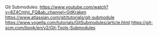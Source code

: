 Git Submodules:
https://www.youtube.com/watch?v=8Z4Cmhji_FQ&ab_channel=GitKraken
https://www.atlassian.com/git/tutorials/git-submodule
https://www.vogella.com/tutorials/GitSubmodules/article.html
https://git-scm.com/book/en/v2/Git-Tools-Submodules
 

